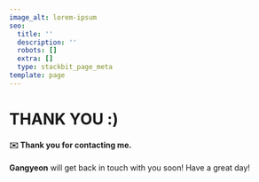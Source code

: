 ```yaml
---
image_alt: lorem-ipsum
seo:
  title: ''
  description: ''
  robots: []
  extra: []
  type: stackbit_page_meta
template: page
---
```

# THANK YOU :)



#### ✉️  Thank you for contacting me.

**Gangyeon** will get back in touch with you soon! Have a great day!
